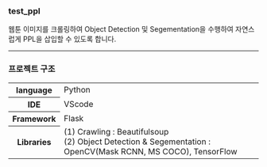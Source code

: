 <h3>test_ppl</h3>
웹툰 이미지를 크롤링하여 Object Detection 및 Segementation을 수행하여 자연스럽게 PPL을 삽입할 수 있도록 합니다.<hr>

<h3>프로젝트 구조</h3>
<table>
  <tr>
    <th>language</th>
    <td>Python</td>
  </tr>
  <tr>
    <th>IDE</th>
    <td>VScode</td>
  </tr>
  <tr>
    <th>Framework</th>
    <td>Flask</td>
  </tr>
  <tr>
    <th>Libraries</th>
    <td>
      (1) Crawling : Beautifulsoup<br>
      (2) Object Detection & Segementation : OpenCV(Mask RCNN, MS COCO), TensorFlow
    </td>
  </tr>
</table>
